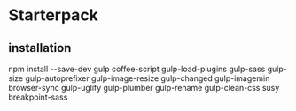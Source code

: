 # Starterpack
## installation

npm install --save-dev gulp coffee-script gulp-load-plugins gulp-sass gulp-size gulp-autoprefixer gulp-image-resize gulp-changed gulp-imagemin browser-sync gulp-uglify gulp-plumber gulp-rename gulp-clean-css susy breakpoint-sass
